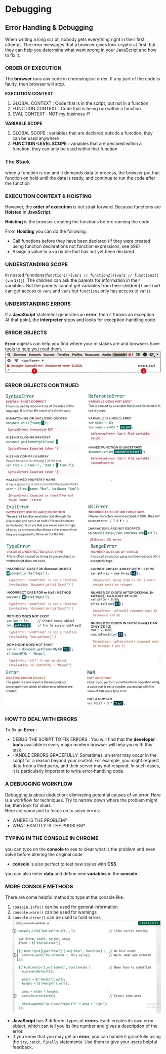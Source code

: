 # Debugging
## Error Handling & Debugging
When writing a long script, nobody gets everything right in their first attempt. The error
messages that a browser gives look cryptic at first, but they can help you determine what
went wrong in your JavaScript and how to fix it.  

### ORDER OF EXECUTION  
The **browser** runs any code in chronological order. If any part of the code is faulty, then browser will stop.  

**EXECUTION** **CONTEXT**
1. GLOBAL CONTEXT : Code that is in the script, but not in a function
1. FUNCTION CONTEXT : Code that is being run within a function
1. EVAL CONTEXT : NOT my business :P  

**VARIABLE SCOPE**  
1. GLOBAL SCOPE : variables that are declared outside a function, they can be used anywhere
1. **FUNCTION-LEVEL SCOPE** : variables that are declared within a function, they can only be used within that function  

### The Stack
when a function is run and it demands data to process, the browser put that function on hold until the data is ready, and continue to run the code after the function  

### EXECUTION CONTEXT & HOISTING
However, the **order of execution** is not strait forward. Because functions are **Hoisted** in **JavaScript**.  

**Hoisting** is the browser creating the functions before running the code.

From **Hoisting** you can do the following:  
- Call functions before they have been declared
(if they were created using function declarations not function expressions, see p96)
- Assign a value to a va ria ble that has not yet been
declared  

### UNDERSTANDING SCOPE
In nested functions(`function1(){var1 // function2(){var2 // function3(){var3}}}`), The children can ask the parents for information in their variables. But the parents cannot get variables from their children(`function3` can get access to `var2` and `var1` but `function1` only has access to `var1`)  

### UNDERSTANDING ERRORS  
If a **JavaScript** statement generates an **error**, then it throws an exception. At that point, the **interpreter** stops and looks for exception-handling code.  

### ERROR OBJECTS
**Error** objects can help you find where your mistakes are
and browsers have tools to help you read them.  
![error](imgs/error.png)  
  
### ERROR OBJECTS CONTINUED
![error1](imgs/oerror.png)  
![error2](imgs/er1.png)  
![error3](imgs/er2.png)  
![error4](imgs/er3.png)  

### HOW TO DEAL WITH ERRORS
To fix an **Error** :  
* DEBUG THE SCRIPT TO FIX ERRORS : You will find that the **developer** **tools** available in every major modern browser will help you with
this task.
* HANDLE ERRORS GRACEFULLY: Sometimes, an error may occur in the script for a reason beyond your control. For example, you might request data from a third party, and their server may not respond. In such cases, it is particularly important to write error-handling code.  

### A DEBUGGING WORKFLOW
Debugging is about deduction: eliminating potential causes of an error. Here is a workflow for techniques. Try to narrow down where the problem might be, then look for clues.  
Here are some pint to focus on to solve errors:  

-  WHERE IS THE PROBLEM?
-  WHAT EXACTLY IS THE PROBLEM?  

### TYPING IN THE CONSOLE IN CHROME
you can type on the **console** to see to clear what is the problem and even solve before altering the original code  

* **console** is also perfect to test new styles with **CSS**  

you can also enter **data** and define new **variables** in the **console**  

### MORE CONSOLE METHODS
There are some helpful method to type at the console like:  
1. `conso1e.info()` can be used for general information
2. `console.warn()` can be used for warnings
3. `console.error()` can be used to hold errors  
![console](imgs/console.png)  
  
* **JavaScript** has **7** different types of **errors**. Each creates its own error object, which can tell you its line number and gives a description of the error.
* If you know that you may get an **error**, you can handle
it gracefully using the `try`, `catch`, `finally` statements.
Use them to give your users helpful feedback.
 